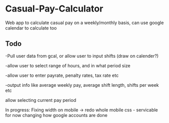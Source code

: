 # Casual-Pay-Calculator
Web app to calculate casual pay on a weekly/monthly basis, can use google calendar to calculate too

## Todo

-Pull user data from gcal, or allow user to input shifts (draw on calender?)

-allow user to select range of hours, and in what period size

-allow user to enter payrate, penalty rates, tax rate etc

-output info like average weekly pay, average shift length, shifts per week etc

allow selecting current pay period

In progress:
Fixing width on mobile -> redo whole mobile css - servicable for now
changing how google accounts are done